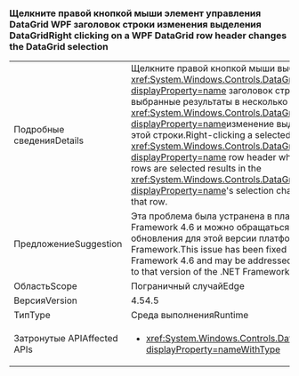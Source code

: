 ### <a name="right-clicking-on-a-wpf-datagrid-row-header-changes-the-datagrid-selection"></a><span data-ttu-id="0ef35-101">Щелкните правой кнопкой мыши элемент управления DataGrid WPF заголовок строки изменения выделения DataGrid</span><span class="sxs-lookup"><span data-stu-id="0ef35-101">Right clicking on a WPF DataGrid row header changes the DataGrid selection</span></span>

|   |   |
|---|---|
|<span data-ttu-id="0ef35-102">Подробные сведения</span><span class="sxs-lookup"><span data-stu-id="0ef35-102">Details</span></span>|<span data-ttu-id="0ef35-103">Щелкните правой кнопкой мыши выбранные <xref:System.Windows.Controls.DataGrid?displayProperty=name> заголовок строки при выбранные результаты в несколько строк <xref:System.Windows.Controls.DataGrid?displayProperty=name>изменение выделения только этой строки.</span><span class="sxs-lookup"><span data-stu-id="0ef35-103">Right-clicking a selected <xref:System.Windows.Controls.DataGrid?displayProperty=name> row header while multiple rows are selected results in the <xref:System.Windows.Controls.DataGrid?displayProperty=name>'s selection changing to only that row.</span></span>|
|<span data-ttu-id="0ef35-104">Предложение</span><span class="sxs-lookup"><span data-stu-id="0ef35-104">Suggestion</span></span>|<span data-ttu-id="0ef35-105">Эта проблема была устранена в платформе .NET Framework 4.6 и можно обращаться путем обновления для этой версии платформы .NET Framework.</span><span class="sxs-lookup"><span data-stu-id="0ef35-105">This issue has been fixed in the .NET Framework 4.6 and may be addressed by upgrading to that version of the .NET Framework.</span></span>|
|<span data-ttu-id="0ef35-106">Область</span><span class="sxs-lookup"><span data-stu-id="0ef35-106">Scope</span></span>|<span data-ttu-id="0ef35-107">Пограничный случай</span><span class="sxs-lookup"><span data-stu-id="0ef35-107">Edge</span></span>|
|<span data-ttu-id="0ef35-108">Версия</span><span class="sxs-lookup"><span data-stu-id="0ef35-108">Version</span></span>|<span data-ttu-id="0ef35-109">4.5</span><span class="sxs-lookup"><span data-stu-id="0ef35-109">4.5</span></span>|
|<span data-ttu-id="0ef35-110">Тип</span><span class="sxs-lookup"><span data-stu-id="0ef35-110">Type</span></span>|<span data-ttu-id="0ef35-111">Среда выполнения</span><span class="sxs-lookup"><span data-stu-id="0ef35-111">Runtime</span></span>|
|<span data-ttu-id="0ef35-112">Затронутые API</span><span class="sxs-lookup"><span data-stu-id="0ef35-112">Affected APIs</span></span>|<ul><li><xref:System.Windows.Controls.DataGrid.%23ctor?displayProperty=nameWithType></li></ul>|

